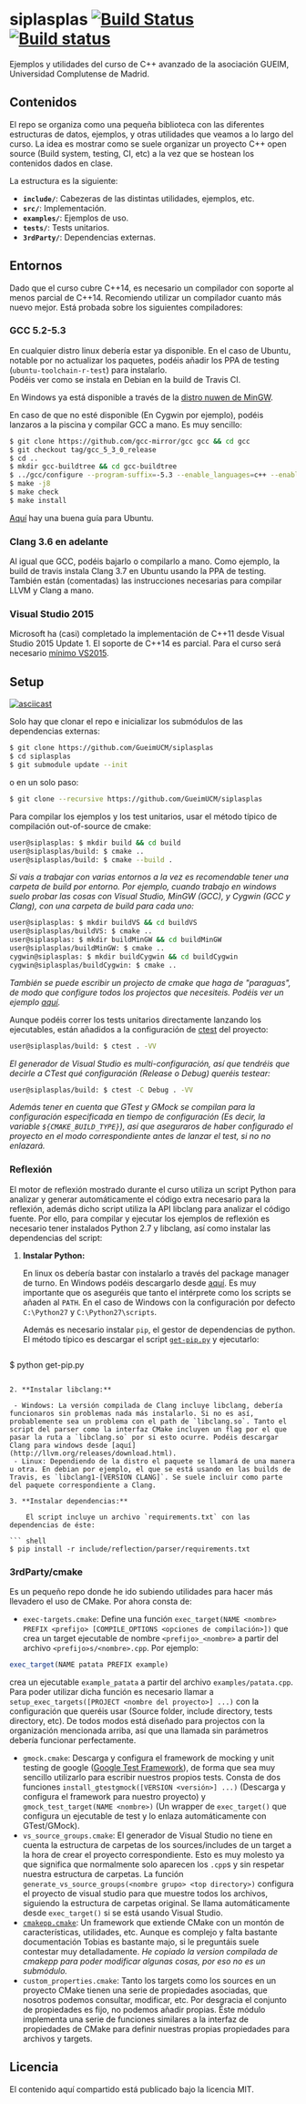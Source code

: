 # siplasplas [![Build Status](https://travis-ci.org/GueimUCM/siplasplas.svg?branch=master)](https://travis-ci.org/GueimUCM/siplasplas) [![Build status](https://ci.appveyor.com/api/projects/status/1rf604ixu7drh89t?svg=true)](https://ci.appveyor.com/project/Manu343726/siplasplas)

Ejemplos y utilidades del curso de C++ avanzado de la asociación GUEIM, Universidad Complutense de Madrid.

## Contenidos

El repo se organiza como una pequeña biblioteca con las diferentes estructuras de datos, ejemplos, y otras utilidades que veamos a lo largo del curso. La idea es mostrar como se suele organizar un proyecto C++ open source (Build system, testing, CI, etc) a la vez que se hostean los contenidos dados en clase.

La estructura es la siguiente:

 - **`include/`**: Cabezeras de las distintas utilidades, ejemplos, etc. 
 - **`src/`**: Implementación.
 - **`examples/`**: Ejemplos de uso.
 - **`tests/`**: Tests unitarios.
 - **`3rdParty/`**: Dependencias externas.

## Entornos

Dado que el curso cubre C++14, es necesario un compilador con soporte al menos parcial de C++14. Recomiendo utilizar un compilador cuanto más nuevo mejor. Está probada sobre los siguientes compiladores:

### GCC 5.2-5.3
En cualquier distro linux debería estar ya disponible. En el caso de Ubuntu, notable por no actualizar los paquetes, podéis añadir los PPA de testing (`ubuntu-toolchain-r-test`) para instalarlo.  
Podéis ver como se instala en Debian en la build de Travis CI.

En Windows ya está disponible a través de la [distro nuwen de MinGW](http://nuwen.net/mingw.html).

En caso de que no esté disponible (En Cygwin por ejemplo), podéis lanzaros a la piscina y compilar GCC a mano. Es muy sencillo:

``` bash
$ git clone https://github.com/gcc-mirror/gcc gcc && cd gcc
$ git checkout tag/gcc_5_3_0_release
$ cd ..
$ mkdir gcc-buildtree && cd gcc-buildtree
$ ../gcc/configure --program-suffix=-5.3 --enable_languages=c++ --enable-version-specific-runtime-libs
$ make -j8
$ make check
$ make install
```

[Aquí](http://eli.thegreenplace.net/2014/01/16/building-gcc-4-8-from-source-on-ubunu-12-04/) hay una buena guía para Ubuntu.

### Clang 3.6 en adelante

Al igual que GCC, podéis bajarlo o compilarlo a mano. Como ejemplo, la build de travis instala Clang 3.7 en Ubuntu usando la PPA de testing. También están (comentadas) las instrucciones necesarias para compilar LLVM y Clang a mano.

### Visual Studio 2015

Microsoft ha (casi) completado la implementación de C++11 desde Visual Studio 2015 Update 1.
El soporte de C++14 es parcial. Para el curso será necesario [mínimo VS2015](https://ci.appveyor.com/project/Manu343726/siplasplas/build/1.0.9).

## Setup

[![asciicast](https://asciinema.org/a/c13nlez3fhd86xdkicw7l6y8q.png)](https://asciinema.org/a/c13nlez3fhd86xdkicw7l6y8q)

Solo hay que clonar el repo e inicializar los submódulos de las dependencias externas:

``` bash
$ git clone https://github.com/GueimUCM/siplasplas
$ cd siplasplas
$ git submodule update --init
```

o en un solo paso:

``` bash
$ git clone --recursive https://github.com/GueimUCM/siplasplas
```

Para compilar los ejemplos y los test unitarios, usar el método típico de compilación out-of-source de cmake:

``` bash
user@siplasplas: $ mkdir build && cd build
user@siplasplas/build: $ cmake ..
user@siplasplas/build: $ cmake --build .
```

*Si vais a trabajar con varias entornos a la vez es recomendable tener una carpeta de build por entorno. Por ejemplo, cuando trabajo en windows suelo probar las cosas con Visual Studio, MinGW (GCC), y Cygwin (GCC y Clang), con una carpeta de build para cada uno:*

``` bash
user@siplasplas: $ mkdir buildVS && cd buildVS
user@siplasplas/buildVS: $ cmake ..
user@siplasplas: $ mkdir buildMinGW && cd buildMinGW
user@siplasplas/buildMinGW: $ cmake ..
cygwin@siplasplas: $ mkdir buildCygwin && cd buildCygwin
cygwin@siplasplas/buildCygwin: $ cmake ..
```

*También se puede escribir un projecto de cmake que haga de "paraguas", de modo que configure todos los projectos que necesiteis. Podéis ver un ejemplo [aquí](https://github.com/Manu343726/cpp-dod-tests).*

Aunque podéis correr los tests unitarios directamente lanzando los ejecutables, están añadidos a la configuración de [ctest](https://cmake.org/Wiki/CMake/Testing_With_CTest) del proyecto:

``` bash
user@siplasplas/build: $ ctest . -VV
```

*El generador de Visual Studio es multi-configuración, así que tendréis que decirle a CTest qué configuración (Release o Debug) queréis testear:*

``` bash
user@siplasplas/build: $ ctest -C Debug . -VV
```

*Además tener en cuenta que GTest y GMock se compilan para la configuración especificada en tiempo de configuración (Es decir, la variable `${CMAKE_BUILD_TYPE}`), así que aseguraros de haber configurado el proyecto en el modo correspondiente antes de lanzar el test, si no no enlazará.*

### Reflexión

El motor de reflexión mostrado durante el curso utiliza un script Python para analizar y generar automáticamente el código extra necesario para la reflexión, además dicho script utiliza la API libclang para analizar el código fuente.
Por ello, para compilar y ejecutar los ejemplos de reflexión es necesario tener instalados Python 2.7 y libclang, así como instalar las dependencias del script:

1. **Instalar Python:**

    En linux os debería bastar con instalarlo a través del package manager de turno. En Windows podéis descargarlo desde [aquí](https://www.python.org/downloads/). Es muy importante que os aseguréis que tanto el intérprete como los scripts se añaden al `PATH`. En el caso de Windows con la configuración por defecto `C:\Python27` y `C:\Python27\scripts`.

    Además es necesario instalar `pip`, el gestor de dependencias de python. El método típico es descargar el script [`get-pip.py`](https://bootstrap.pypa.io/get-pip.py) y ejecutarlo:

    ``` shell
$ python get-pip.py
```

2. **Instalar libclang:**

 - Windows: La versión compilada de Clang incluye libclang, debería funcionaros sin problemas nada más instalarlo. Si no es así, probablemente sea un problema con el path de `libclang.so`. Tanto el script del parser como la interfaz CMake incluyen un flag por el que pasar la ruta a `libclang.so` por si esto ocurre. Podéis descargar Clang para windows desde [aquí](http://llvm.org/releases/download.html).
 - Linux: Dependiendo de la distro el paquete se llamará de una manera u otra. En debian por ejemplo, el que se está usando en las builds de Travis, es `libclang1-[VERSION CLANG]`. Se suele incluir como parte del paquete correspondiente a Clang.

3. **Instalar dependencias:**

    El script incluye un archivo `requirements.txt` con las dependencias de éste:
    
``` shell
$ pip install -r include/reflection/parser/requirements.txt
```

### 3rdParty/cmake

Es un pequeño repo donde he ido subiendo utilidades para hacer más llevadero el uso de CMake. Por ahora consta de:

 - `exec-targets.cmake`: Define una función `exec_target(NAME <nombre> PREFIX <prefijo> [COMPILE_OPTIONS <opciones de compilación>])` que crea un target ejecutable de nombre `<prefijo>_<nombre>` a partir del archivo `<prefijo>s/<nombre>.cpp`. Por ejemplo:
 
 ``` cmake
 exec_target(NAME patata PREFIX example)
 ```
  
  crea un ejecutable `example_patata` a partir del archivo `examples/patata.cpp`. 
  Para poder utilizar dicha función es necesario llamar a `setup_exec_targets([PROJECT <nombre del proyecto>] ...)` con la configuración que queréis usar (Source folder, include directory, tests directory, etc). De todos modos está diseñado para projectos con la organización mencionada arriba, así que una llamada sin parámetros debería funcionar perfectamente.

 - `gmock.cmake`: Descarga y configura el framework de mocking y unit testing de google ([Google Test Framework](https://github.com/google/googletest)), de forma que sea muy sencillo utilizarlo para escribir nuestros propios tests. Consta de dos funciones `install_gtestgmock([VERSION <versión>] ...)` (Descarga y configura el framework para nuestro proyecto) y `gmock_test_target(NAME <nombre>)` (Un wrapper de `exec_target()` que configura un ejecutable de test y lo enlaza automáticamente con GTest/GMock).
 - `vs_source_groups.cmake`: El generador de Visual Studio no tiene en cuenta la estructura de carpetas de los sources/includes de un target a la hora de crear el proyecto correspondiente. Esto es muy molesto ya que significa que normalmente solo aparecen los `.cpp`s y sin respetar nuestra estructura de carpetas. La función `generate_vs_source_groups(<nombre grupo> <top directory>)` configura el proyecto de visual studio para que muestre todos los archivos, siguiendo la estructura de carpetas original. Se llama automáticamente desde `exec_target()` si se está usando Visual Studio.
 - [`cmakepp.cmake`](https://github.com/toeb/cmakepp): Un framework que extiende CMake con un montón de características, utilidades, etc. Aunque es complejo y falta bastante documentación Tobias es bastante majo, si le preguntáis suele contestar muy detalladamente. *He copiado la version compilada de cmakepp para poder modificar algunas cosas, por eso no es un submódulo.*
 - `custom_properties.cmake`: Tanto los targets como los sources en un proyecto CMake tienen una serie de propiedades asociadas, que nosotros podemos consultar, modificar, etc. Por desgracia el conjunto de propiedades es fijo, no podemos añadir propias. Éste módulo implementa una serie de funciones similares a la interfaz de propiedades de CMake para definir nuestras propias propiedades para archivos y targets.

## Licencia

El contenido aquí compartido está publicado bajo la licencia MIT.